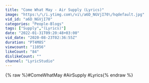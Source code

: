 ```yaml
---
title: "Come What May - Air Supply (Lyrics)"
image: "https:\/\/i.ytimg.com\/vi\/a6D_NGVjI70\/hqdefault.jpg"
vid_id: "a6D_NGVjI70"
categories: "People-Blogs"
tags: ["Supply","(Lyrics)"]
date: "2022-01-31T09:20:48+03:00"
vid_date: "2020-08-23T02:36:55Z"
duration: "PT4M8S"
viewcount: "11056"
likeCount: "84"
dislikeCount: ""
channel: "LyricStudio"
---
```

{% raw %}#ComeWhatMay #AirSupply #Lyrics{% endraw %}
